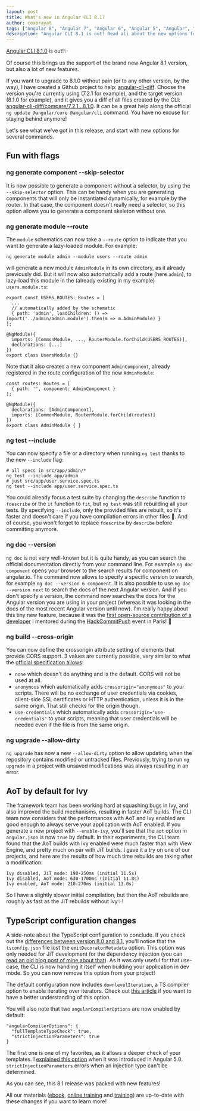 ```yaml
---
layout: post
title: What's new in Angular CLI 8.1?
author: cexbrayat
tags: ["Angular 8", "Angular 7", "Angular 6", "Angular 5", "Angular", "Angular 2", "Angular 4", "Angular CLI"]
description: "Angular CLI 8.1 is out! Read all about the new options for several commands and changes in the default configuration!"
---
```


[Angular CLI 8.1.0](https://github.com/angular/angular-cli/releases/tag/v8.1.0) is out!✨

Of course this brings us the support of the brand new Angular 8.1 version,
but also a lot of new features.

If you want to upgrade to 8.1.0 without pain (or to any other version, by the way), I have created a Github project to help: [angular-cli-diff](https://github.com/cexbrayat/angular-cli-diff). Choose the version you're currently using (7.2.1 for example), and the target version (8.1.0 for example), and it gives you a diff of all files created by the CLI: [angular-cli-diff/compare/7.2.1...8.1.0](https://github.com/cexbrayat/angular-cli-diff/compare/7.2.1...8.1.0).
It can be a great help along the official `ng update @angular/core @angular/cli` command.
You have no excuse for staying behind anymore!

Let's see what we've got in this release,
and start with new options for several commands.

## Fun with flags

### ng generate component --skip-selector

It is now possible to generate a component without a selector,
by using the `--skip-selector` option.
This can be handy when you are generating components
that will only be instantiated dynamically,
for example by the router.
In that case, the component doesn't really need a selector,
so this option allows you to generate a component skeleton without one.

### ng generate module --route

The `module` schematics can now take a `--route` option to indicate
that you want to generate a lazy-loaded module.
For example:

    ng generate module admin --module users --route admin

will generate a new module `AdminModule` in its own directory,
as it already previously did.
But it will now also automatically add a route (here `admin`),
to lazy-load this module in the (already existing in my example) `users.module.ts`:

    export const USERS_ROUTES: Routes = [
      ...
      // automatically added by the schematic
      { path: 'admin', loadChildren: () => import('../admin/admin.module').then(m => m.AdminModule) }
    ];

    @NgModule({
      imports: [CommonModule, ..., RouterModule.forChild(USERS_ROUTES)],
      declarations: [...]
    })
    export class UsersModule {}

Note that it also creates a new component `AdminComponent`,
already registered in the route configuration of the new `AdminModule`:

    const routes: Routes = [
      { path: '', component: AdminComponent }
    ];

    @NgModule({
      declarations: [AdminComponent],
      imports: [CommonModule, RouterModule.forChild(routes)]
    })
    export class AdminModule { }

### ng test --include

You can now specify a file or a directory when running `ng test`
thanks to the new `--include` flag:

    # all specs in src/app/admin/*
    ng test --include app/admin
    # just src/app/user.service.spec.ts
    ng test --include app/user.service.spec.ts

You could already focus a test suite by changing the `describe`
function to `fdescribe` or the `it` function to  `fit`,
but `ng test` was still rebuilding all your tests.
By specifying `--include`, only the provided files are rebuilt,
so it's faster and doesn't care if you have compilation errors in other files 🌈.
And of course, you won't forget to replace `fdescribe`
by `describe` before committing anymore.

### ng doc --version

`ng doc` is not very well-known but it is quite handy,
as you can search the official documentation directly from your command line.
For example `ng doc component` opens your browser to the search results for component
on angular.io.
The command now allows to specify a specific version to search,
for example `ng doc --version 6 component`.
It is also possible to use `ng doc --version next`
to search the docs of the next Angular version.
And if you don't specify a version,
the command now searches the docs for the Angular version you are using in your project
(whereas it was looking in the docs of the most recent Angular version until now).
I'm really happy about this tiny new feature,
because it was the [first open-source contribution of a developer](https://github.com/angular/angular-cli/pull/14788)
I mentored during the [HackCommitPush](http://hack-commit-pu.sh/) event in Paris! 🚀

### ng build --cross-origin

You can now define the crossorigin attribute setting of elements that provide CORS support.
3 values are currently possible, very similar to what the
[official specification allows](https://developer.mozilla.org/en-US/docs/Web/HTML/CORS_settings_attributes):
- `none` which doesn't do anything and is the default. CORS will not be used at all.
- `anonymous` which automatically adds `crossorigin="anonymous"` to your scripts. There will be no exchange of user credentials via cookies, client-side SSL certificates or HTTP authentication, unless it is in the same origin. That still checks for the origin though.
- `use-credentials` which automatically adds `crossorigin="use-credentials"` to your scripts,
meaning that user credentials will be needed even if the file is from the same origin.

### ng upgrade --allow-dirty

`ng upgrade` has now a new `--allow-dirty` option
to allow updating when the repository contains modified or untracked files.
Previously, trying to run `ng upgrade` in a project with unsaved modifications
was always resulting in an error.

## AoT by default for Ivy

The framework team has been working hard at squashing bugs in Ivy,
and also improved the build mechanisms,
resulting in faster AoT builds.
The CLI team now considers that the performances with AoT and Ivy enabled
are good enough to always serve your application with AoT enabled.
If you generate a new project with `--enable-ivy`,
you'll see that the `aot` option in `angular.json`
is now `true` by default.
In their experiments, the CLI team found that the AoT builds with Ivy enabled
were much faster than with View Engine,
and pretty much on par with JiT builds.
I gave it a try on one of our projects,
and here are the results of how much time rebuilds are taking after a modification:

    Ivy disabled, JiT mode: 190-250ms (initial 11.5s)
    Ivy disabled, AoT mode: 630-1700ms (initial 11.8s)
    Ivy enabled, AoT mode: 210-270ms (initial 13.0s)

So I have a slightly slower initial compilation,
but then the AoT rebuilds are roughly as fast as the JiT rebuilds without Ivy✨!

## TypeScript configuration changes

A side-note about the TypeScript configuration to conclude.
If you check out the
[differences between version 8.0 and 8.1](https://github.com/cexbrayat/angular-cli-diff/compare/8.0.0...8.1.0),
you'll notice that the `tsconfig.json` file lost the `emitDecoratorMetadata` option.
This option was only needed for JiT development
for the dependency injection (you can [read an old blog post of mine about that](/2016/12/08/angular-injectable/)).
As it was only useful for that use-case,
the CLI is now handling it itself when building your application in dev mode.
So you can now remove this option from your project!

The default configuration now includes `downlevelIteration`,
a TS compiler option to enable iterating over iterators.
Check out [this article](https://mariusschulz.com/blog/typescript-2-3-downlevel-iteration-for-es3-es5)
if you want to have a better understanding of this option.

You will also note that two `angularCompilerOptions` are now enabled by default:

    "angularCompilerOptions": {
      "fullTemplateTypeCheck": true,
      "strictInjectionParameters": true
    }

The first one is one of my favorites,
as it allows a deeper check of your templates.
I [explained this option](/2017/11/02/what-is-new-angular-5/)
when it was introduced in Angular 5.0.
`strictInjectionParameters` errors when an injection type can't be determined.

As you can see, this 8.1 release was packed with new features!

All our materials ([ebook](https://books.ninja-squad.com/angular), [online training](https://angular-exercises.ninja-squad.com/) and [training](https://ninja-squad.com/training/angular)) are up-to-date with these changes if you want to learn more!
